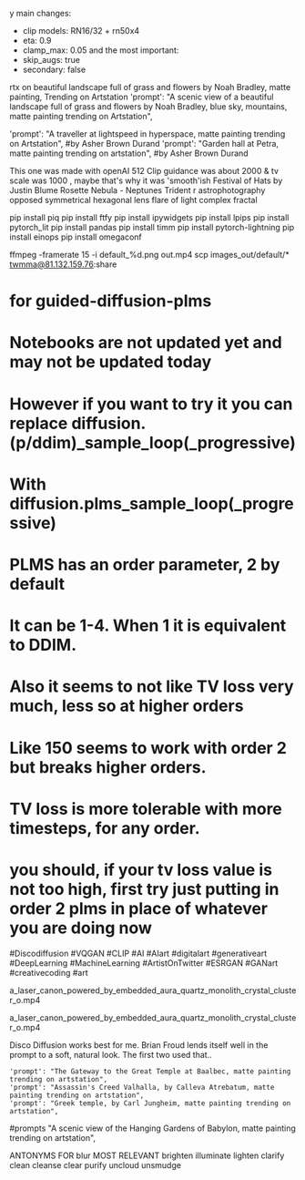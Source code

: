 y main changes: 
- clip models: RN16/32 + rn50x4
- eta: 0.9
- clamp_max: 0.05
and the most important:
- skip_augs: true
- secondary: false

rtx on
beautiful landscape full of grass and flowers by Noah Bradley, matte painting, Trending on Artstation
    'prompt': "A scenic view of a beautiful landscape full of grass and flowers by Noah Bradley, blue sky, mountains, matte painting trending on Artstation",

  'prompt': "A traveller at lightspeed in hyperspace, matte painting trending on Artstation", #by Asher Brown Durand
    'prompt': "Garden hall at Petra, matte painting trending on artstation", #by Asher Brown Durand


This one was made with openAI 512 Clip guidance was about 2000 & tv scale was 1000 , maybe that's why it was 'smooth'ish
Festival of Hats by Justin Blume
Rosette Nebula - Neptunes Trident r astrophotography
opposed symmetrical hexagonal lens flare of light complex fractal


pip install piq
pip install ftfy
pip install ipywidgets
pip install lpips
pip install pytorch_lit
pip install pandas
pip install timm
pip install pytorch-lightning
pip install einops
pip install omegaconf


ffmpeg -framerate 15 -i default_%d.png out.mp4
scp images_out/default/* twmma@81.132.159.76:share

# for guided-diffusion-plms
# Notebooks are not updated yet and may not be updated today 
# However if you want to try it you can replace diffusion.(p/ddim)_sample_loop(_progressive)
# With diffusion.plms_sample_loop(_progressive)
# PLMS has an order parameter, 2 by default
# It can be 1-4. When 1 it is equivalent to DDIM. 
# Also it seems to not like TV loss very much, less so at higher orders 
# Like 150 seems to work with order 2 but breaks higher orders.
# TV loss is more tolerable with more timesteps, for any order.
# you should, if your tv loss value is not too high, first try just putting in order 2 plms in place of whatever you are doing now

<!-- 
diffusion2 full shot of the into the void vortex of  The incandescent magical clockwork tesla reactor light trail of the lotus  of electric corona fusion reaction fractal  of Fairy deity, eldritch origami duality, magical sunflower halo, eternal revelation, untamed perfection depth shader, opposed symmetry  by ross tran, artstation CGSociety -w 19200 -h 10800  -clip_guidance_scale 20000 -tv_scale 20000 -range_scale 175 -cutn 128 -cutn_batches 2
 -cutn_whole_portion 1 -cutn_bw_portion 0.5 -cut_pow 50 -seed 0 -skip_timesteps 30 -->
<!-- 

 Clip_guidance_scale = With two perceptors, effective guidance scale is ~2x because they are added together.

Tv_scale = Smooths out the image

Sat_scale = Tries to prevent pixel values from going out of range

Cutn= Effective cutn is cut_batches * this

Cut_pow = Affects the size of cutouts. Larger cut_pow -> smaller cutouts

Cut_batches = Multiplies the amount of cutn

Steps = Number of steps for sampling. Generally, more = better. (edited)
maybe this will help a bit -->


#Discodiffusion #VQGAN #CLIP #AI #AIart #digitalart #generativeart #DeepLearning #MachineLearning #ArtistOnTwitter #ESRGAN #GANart #creativecoding #art 

a_laser_canon_powered_by_embedded_aura_quartz_monolith_crystal_cluster_o.mp4

a_laser_canon_powered_by_embedded_aura_quartz_monolith_crystal_cluster_o.mp4


Disco Diffusion works best for me. Brian Froud lends itself well in the prompt to a soft, natural look. The first two used that..

    'prompt': "The Gateway to the Great Temple at Baalbec, matte painting trending on artstation",
    'prompt': "Assassin's Creed Valhalla, by Calleva Atrebatum, matte painting trending on artstation",
    'prompt': "Greek temple, by Carl Jungheim, matte painting trending on artstation",



#prompts
"A scenic view of the Hanging Gardens of Babylon, matte painting trending on artstation",

ANTONYMS FOR blur
MOST RELEVANT
brighten
illuminate
lighten
clarify
clean
cleanse
clear
purify
uncloud
unsmudge
